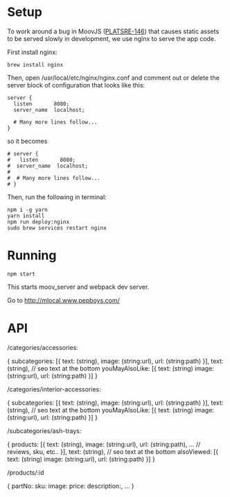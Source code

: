 # Setup

To work around a bug in MoovJS
 ([PLATSRE-146](https://moovweb.atlassian.net/browse/PLATSRE-146)) that
 causes static assets to be served slowly in development, we
 use nginx to serve the app code.

First install nginx:

```
brew install nginx
```

Then, open /usr/local/etc/nginx/nginx.conf and comment out or delete
the server block of configuration that looks like this:

```
server {
  listen       8080;
  server_name  localhost;

  # Many more lines follow...
}  
```

so it becomes

```
# server {
#   listen       8080;
#  server_name  localhost;
#  
#  # Many more lines follow...
# }  
```

Then, run the following in terminal:

```
npm i -g yarn
yarn install
npm run deploy:nginx
sudo brew services restart nginx
```

# Running

```
npm start
```

This starts moov_server and webpack dev server.  

Go to http://mlocal.www.pepboys.com/


# API

/categories/accessories:

{
  subcategories: [{
    text: (string),
    image: (string:url),
    url: (string:path)
  }],
  text: (string), // seo text at the bottom
  youMayAlsoLike: [{
    text: (string)
    image: (string:url),
    url: (string:path)
  }]
}

/categories/interior-accessories:

{
  subcategories: [{
    text: (string),
    image: (string:url),
    url: (string:path)
  }],
  text: (string), // seo text at the bottom
  youMayAlsoLike: [{
    text: (string)
    image: (string:url),
    url: (string:path)
  }]
}

/subcategories/ash-trays:

{
  products: [{
    text: (string),
    image: (string:url),
    url: (string:path),
    ... // reviews, sku, etc..
  }],
  text: (string), // seo text at the bottom
  alsoViewed: [{
    text: (string)
    image: (string:url),
    url: (string:path)
  }]
}

/products/:id

{
  partNo:
  sku:
  image:
  price:
  description:,
  ...
}


